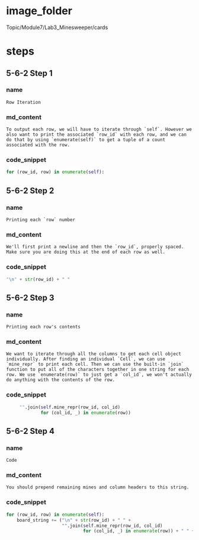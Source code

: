 # image_folder
Topic/Module7/Lab3_Minesweeper/cards

# steps

## 5-6-2 Step 1

### name

```
Row Iteration
```
### md_content
```
To output each row, we will have to iterate through `self`. However we also want to print the associated `row_id` with each row, and we can do that by using `enumerate(self)` to get a tuple of a count associated with the row. 
```
### code_snippet
```python
for (row_id, row) in enumerate(self):
```
## 5-6-2 Step 2
### name
```
Printing each `row` number
```
### md_content
```
We'll first print a newline and then the `row_id`, properly spaced. Make sure you are doing this at the end of each row as well.
```
### code_snippet
```python
"\n" + str(row_id) + " "
```
## 5-6-2 Step 3
### name
```
Printing each row's contents
```
### md_content
```
We want to iterate through all the columns to get each cell object individually. After finding an individual `Cell`, we can use `mine_repr` to print each cell. Then we can use the built-in `join` function to put all of the characters together in one string for each row. We use `enumerate(row)` to just get a `col_id`, we won't actually do anything with the contents of the row. 
```
### code_snippet
```python
     "".join(self.mine_repr(row_id, col_id) 
             for (col_id, _) in enumerate(row)) 
```
## 5-6-2 Step 4
### name
```
Code
```
### md_content
```
You should prepend remaining mines and column headers to this string.
```
### code_snippet
```python
for (row_id, row) in enumerate(self):
    board_string += ("\n" + str(row_id) + " " +
                     "".join(self.mine_repr(row_id, col_id)
                             for (col_id, _) in enumerate(row)) + " " + str(row_id))
```